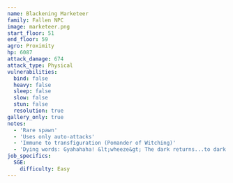 ```yaml
---
name: Blackening Marketeer
family: Fallen NPC
image: marketeer.png
start_floor: 51
end_floor: 59
agro: Proximity
hp: 6087
attack_damage: 674
attack_type: Physical
vulnerabilities:
  bind: false
  heavy: false
  sleep: false
  slow: false
  stun: false
  resolution: true
gallery_only: true
notes:
  - 'Rare spawn'
  - 'Uses only auto-attacks'
  - 'Immune to transfiguration (Pomander of Witching)'
  - 'Dying words: Gyahahaha! &lt;wheeze&gt; The dark returns...to dark...'
job_specifics:
  SGE:
    difficulty: Easy
---
```

